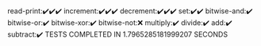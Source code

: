 read-print:✔️✔️✔️
increment:✔️✔️✔️
decrement:✔️✔️✔️
set:✔️✔️
bitwise-and:✔️
bitwise-or:✔️
bitwise-xor:✔️
bitwise-not:❌
multiply:✔️
divide:✔️
add:✔️
subtract:✔️
TESTS COMPLETED IN 1.7965285181999207 SECONDS